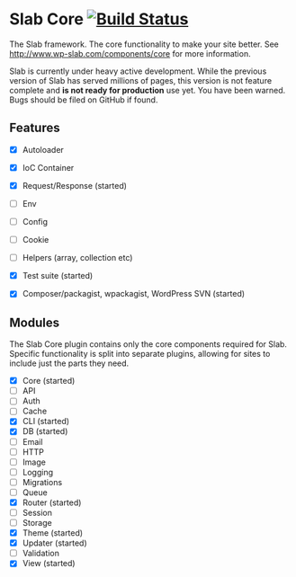 # Slab Core [![Build Status](https://travis-ci.org/wp-slab/slab-core.svg)](https://travis-ci.org/wp-slab/slab-core)

The Slab framework. The core functionality to make your site better. See http://www.wp-slab.com/components/core for more information.

Slab is currently under heavy active development. While the previous version of Slab has served millions of pages, this version is not feature complete and **is not ready for production** use yet. You have been warned. Bugs should be filed on GitHub if found.

## Features

- [x] Autoloader
- [x] IoC Container
- [x] Request/Response (started)
- [ ] Env
- [ ] Config
- [ ] Cookie
- [ ] Helpers (array, collection etc)
- [x] Test suite (started)
- [x] Composer/packagist, wpackagist, WordPress SVN (started)


## Modules

The Slab Core plugin contains only the core components required for Slab. Specific functionality is split into separate plugins, allowing for sites to include just the parts they need.

- [x] Core (started)
- [ ] API
- [ ] Auth
- [ ] Cache
- [x] CLI (started)
- [x] DB (started)
- [ ] Email
- [ ] HTTP
- [ ] Image
- [ ] Logging
- [ ] Migrations
- [ ] Queue
- [x] Router (started)
- [ ] Session
- [ ] Storage
- [x] Theme (started)
- [x] Updater (started)
- [ ] Validation
- [x] View (started)
